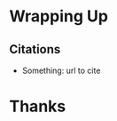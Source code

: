 # Wrapping Up

## Citations

- Something: url to cite

# Thanks

<script>
/* Global Styles go here */



</script>

<style>
.reveal pre, .reveal code {
  background: white;
}
</style>
